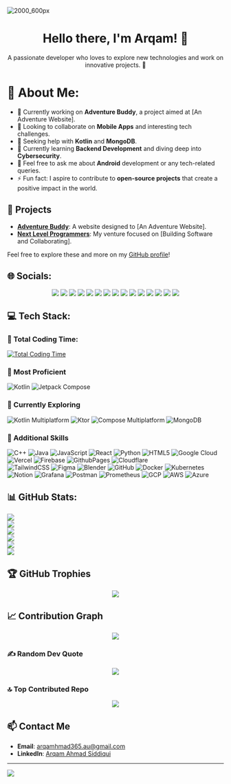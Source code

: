 ![2000_600px](https://user-images.githubusercontent.com/62327688/230877301-70600165-5aba-4091-998b-c76af3cf0b27.gif)

<h1 align="center">Hello there, I'm Arqam! 👋</h1>

<p align="center">
  A passionate developer who loves to explore new technologies and work on innovative projects. 🚀
</p>

# 💫 About Me:
- 🔭 Currently working on **Adventure Buddy**, a project aimed at [An Adventure Website].
- 👯 Looking to collaborate on **Mobile Apps** and interesting tech challenges.
- 🤝 Seeking help with **Kotlin** and **MongoDB**.
- 🌱 Currently learning **Backend Development** and diving deep into **Cybersecurity**.
- 💬 Feel free to ask me about **Android** development or any tech-related queries.
- ⚡ Fun fact: I aspire to contribute to **open-source projects** that create a positive impact in the world.

## 🚀 Projects
- **[Adventure Buddy](https://theadventurebuddy.in)**: A website designed to [An Adventure Website]. 
- **[Next Level Programmers](https://github.com/Next-Level-Programmers)**: My venture focused on [Building Software and Collaborating].

Feel free to explore these and more on my [GitHub profile](https://github.com/arqam365)!

## 🌐 Socials:
<p align="center">
  <a href="https://behance.net/arqam365"><img src="https://img.shields.io/badge/Behance-1769ff?logo=behance&logoColor=white"></a> 
  <a href="https://discord.gg/arqam365"><img src="https://img.shields.io/badge/Discord-%237289DA.svg?logo=discord&logoColor=white"></a> 
  <a href="https://facebook.com/arqam365"><img src="https://img.shields.io/badge/Facebook-%231877F2.svg?logo=Facebook&logoColor=white"></a> 
  <a href="https://instagram.com/arqam365"><img src="https://img.shields.io/badge/Instagram-%23E4405F.svg?logo=Instagram&logoColor=white"></a> 
  <a href="https://linkedin.com/in/arqam365"><img src="https://img.shields.io/badge/LinkedIn-%230077B5.svg?logo=linkedin&logoColor=white"></a> 
  <a href="https://medium.com/@arqam365"><img src="https://img.shields.io/badge/Medium-12100E?logo=medium&logoColor=white"></a> 
  <a href="https://pinterest.com/arqam365"><img src="https://img.shields.io/badge/Pinterest-%23E60023.svg?logo=Pinterest&logoColor=white"></a> 
  <a href="https://quora.com/profile/Arqam-Ahmad-9"><img src="https://img.shields.io/badge/Quora-%23B92B27.svg?logo=Quora&logoColor=white"></a> 
  <a href="https://reddit.com/user/arqam365"><img src="https://img.shields.io/badge/Reddit-%23FF4500.svg?logo=Reddit&logoColor=white"></a> 
  <a href="https://stackoverflow.com/users/15816773/arqam-ahmad-siddiqui"><img src="https://img.shields.io/badge/-Stackoverflow-FE7A16?logo=stack-overflow&logoColor=white"></a> 
  <a href="https://twitch.tv/arqam365"><img src="https://img.shields.io/badge/Twitch-%239146FF.svg?logo=Twitch&logoColor=white"></a> 
  <a href="https://x.com/arqam365"><img src="https://img.shields.io/badge/X-black.svg?logo=X&logoColor=white"></a> 
  <a href="https://youtube.com/@arqam365"><img src="https://img.shields.io/badge/YouTube-%23FF0000.svg?logo=YouTube&logoColor=white"></a> 
  <a href="https://codepen.io/arqam365"><img src="https://img.shields.io/badge/Codepen-000000?style=for-the-badge&logo=codepen&logoColor=white"></a> 
  <a href="https://mastodon.social/@arqam365"><img src="https://img.shields.io/badge/-MASTODON-%232B90D9?style=for-the-badge&logo=mastodon&logoColor=white"></a> 
</p>

## 💻 Tech Stack:
### 🎉 Total Coding Time:
[![Total Coding Time](https://wakatime.com/badge/user/d4c514ab-62be-4780-9d89-ff1737a25a78.svg)](https://wakatime.com/@d4c514ab-62be-4780-9d89-ff1737a25a78)

### 🌟 Most Proficient
![Kotlin](https://img.shields.io/badge/kotlin-%237F52FF.svg?style=flat&logo=kotlin&logoColor=white)
![Jetpack Compose](https://img.shields.io/badge/Jetpack%20Compose-%2300C3F2.svg?style=flat&logo=jetpack-compose&logoColor=white)

### 🚀 Currently Exploring
![Kotlin Multiplatform](https://img.shields.io/badge/Kotlin%20Multiplatform-%237F52FF.svg?style=flat&logo=kotlin&logoColor=white)
![Ktor](https://img.shields.io/badge/Ktor-%2300C3F2.svg?style=flat&logo=ktor&logoColor=white)
![Compose Multiplatform](https://img.shields.io/badge/Compose%20Multiplatform-%2300C3F2.svg?style=flat&logo=jetpack-compose&logoColor=white)
![MongoDB](https://img.shields.io/badge/MongoDB-%234ea94b.svg?style=flat&logo=mongodb&logoColor=white)

### 🔧 Additional Skills
![C++](https://img.shields.io/badge/c++-%2300599C.svg?style=flat&logo=c%2B%2B&logoColor=white) 
![Java](https://img.shields.io/badge/java-%23ED8B00.svg?style=flat&logo=openjdk&logoColor=white) 
![JavaScript](https://img.shields.io/badge/javascript-%23323330.svg?style=flat&logo=javascript&logoColor=%23F7DF1E) 
![React](https://img.shields.io/badge/react-%2320232a.svg?style=flat&logo=react&logoColor=%2361DAFB)
![Python](https://img.shields.io/badge/python-3670A0?style=flat&logo=python&logoColor=ffdd54) 
![HTML5](https://img.shields.io/badge/html5-%23E34F26.svg?style=flat&logo=html5&logoColor=white) 
![Google Cloud](https://img.shields.io/badge/GoogleCloud-%234285F4.svg?style=flat&logo=google-cloud&logoColor=white) 
![Vercel](https://img.shields.io/badge/vercel-%23000000.svg?style=flat&logo=vercel&logoColor=white) 
![Firebase](https://img.shields.io/badge/firebase-%23039BE5.svg?style=flat&logo=firebase) 
![GithubPages](https://img.shields.io/badge/github%20pages-121013?style=flat&logo=github&logoColor=white) 
![Cloudflare](https://img.shields.io/badge/Cloudflare-F38020?style=flat&logo=Cloudflare&logoColor=white)  
![TailwindCSS](https://img.shields.io/badge/tailwindcss-%2338B2AC.svg?style=flat&logo=tailwind-css&logoColor=white) 
![Figma](https://img.shields.io/badge/figma-%23F24E1E.svg?style=flat&logo=figma&logoColor=white) 
![Blender](https://img.shields.io/badge/blender-%23F5792A.svg?style=flat&logo=blender&logoColor=white) 
![GitHub](https://img.shields.io/badge/github-%23121011.svg?style=flat&logo=github&logoColor=white) 
![Docker](https://img.shields.io/badge/docker-%230db7ed.svg?style=flat&logo=docker&logoColor=white) 
![Kubernetes](https://img.shields.io/badge/kubernetes-%23326ce5.svg?style=flat&logo=kubernetes&logoColor=white) 
![Notion](https://img.shields.io/badge/Notion-%23000000.svg?style=flat&logo=notion&logoColor=white) 
![Grafana](https://img.shields.io/badge/grafana-%23F46800.svg?style=flat&logo=grafana&logoColor=white) 
![Postman](https://img.shields.io/badge/Postman-FF6C37?style=flat&logo=postman&logoColor=white) 
![Prometheus](https://img.shields.io/badge/Prometheus-E6522C?style=flat&logo=Prometheus&logoColor=white) 
![GCP](https://img.shields.io/badge/GCP-%234285F4.svg?style=flat&logo=google-cloud&logoColor=white)
![AWS](https://img.shields.io/badge/AWS-%23FF9900.svg?style=flat&logo=amazon-aws&logoColor=white)
![Azure](https://img.shields.io/badge/Azure-%23008AD7.svg?style=flat&logo=microsoft-azure&logoColor=white)

## 📊 GitHub Stats:
  <img src="https://github-profile-summary-cards.vercel.app/api/cards/profile-details?username=arqam365&theme=merko&hide_border=false&include_all_commits=true&count_private=true&layout=compact&nocache=1"/><br/>
  <img src="https://github-readme-streak-stats.herokuapp.com/?user=arqam365&theme=merko&hide_border=false&include_all_commits=true&count_private=true&nocache=1"/><br/>
   <a href="https://github.com/anuraghazra/github-readme-stats"><img src="https://github-readme-stats.vercel.app/api/wakatime?username=arqam365&theme=merko&hide_border=false&nocache=1"/></a><br/>
  <img src="https://github-readme-stats.vercel.app/api?username=arqam365&theme=merko&hide_border=false&show_icons=true&show=reviews,discussions_started,discussions_answered,prs_merged,prs_merged_percentage&nocache=1"/><br/>
  <img src="https://github-readme-stats.vercel.app/api?username=arqam365&theme=merko&hide_border=false&include_all_commits=true&count_private=true&nocache=1"/><br/>
  <img src="https://github-readme-stats.vercel.app/api/top-langs/?username=arqam365&theme=merko&hide_border=false&include_all_commits=true&count_private=true&layout=compact&nocache=1"/><br/>

## 🏆 GitHub Trophies
<p align="center">
  <img src="https://github-profile-trophy.vercel.app/?username=arqam365&theme=matrix&no-frame=false&no-bg=false&margin-w=4&nocache=1"/>
</p>

## 📈 Contribution Graph
<p align="center">
  <a href="https://github.com/ashutosh00710/github-readme-activity-graph"><img src="https://github-readme-activity-graph.vercel.app/graph?username=arqam365&bg_color=0b0f0b&color=aed53a&line=aed53a&point=1eff00&area=true&hide_border=true&nocache=1"/></a>
</p>

### ✍️ Random Dev Quote
<p align="center">
  <img src="https://quotes-github-readme.vercel.app/api?type=horizontal&theme=merko&nocache=1"/>
</p>

### 🔝 Top Contributed Repo
<p align="center">
  <img src="https://github-contributor-stats.vercel.app/api?username=arqam365&limit=5&theme=merko&combine_all_yearly_contributions=true&nocache=1"/>
</p>

## 📫 Contact Me
- **Email**: [arqamhmad365.au@gmail.com](mailto:arqamahmad365.au@gmail.com)
- **LinkedIn**: [Arqam Ahmad Siddiqui](https://linkedin.com/in/arqam365)

---

[![](https://visitcount.itsvg.in/api?id=arqam365&icon=5&color=5)](https://visitcount.itsvg.in)
